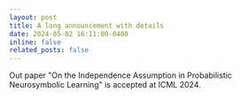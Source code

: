 ```yaml
---
layout: post
title: A long announcement with details
date: 2024-05-02 16:11:00-0400
inline: false
related_posts: false
---
```


Out paper "On the Independence Assumption in Probabilistic Neurosymbolic Learning" is accepted at ICML 2024. 

